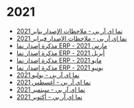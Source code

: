 <div class="ignore-in-full-text-search">

# 2021
  - [نما إي آر بي - ملاحظات الإصدار يناير 2021](/release-notes/2021/nama-erp-202101-release-notes-arabic.md)
  - [نما إي آر بي - ملاحظات الإصدار فبراير 2021](/release-notes/2021/nama-erp-202102-release-notes-arabic.md)
  - [مذكرة إصدار نما ERP - مارس 2021](/release-notes/2021/nama-erp-202103-release-notes-arabic.md)
  - [مذكرة إصدار نما ERP - أبريل 2021](/release-notes/2021/nama-erp-202104-release-notes-arabic.md)
  - [مذكرة إصدار نما ERP - مايو 2021](/release-notes/2021/nama-erp-202105-release-notes-arabic.md)
  - [مذكرة إصدار نما ERP - يونيو 2021](/release-notes/2021/nama-erp-202106-release-notes-arabic.md)
  - [نما إي آر بي - يوليو 2021](/release-notes/2021/nama-erp-202107-release-notes-arabic.md)
  - [نما إي آر بي - أغسطس 2021](/release-notes/2021/nama-erp-202108-release-notes-arabic.md)
  - [نما إي آر بي - سبتمبر 2021](/release-notes/2021/nama-erp-202109-release-notes-arabic.md)
  - [نما إي آر بي - أكتوبر 2021](/release-notes/2021/nama-erp-202110-release-notes-arabic.md)

</div>

